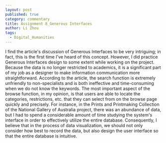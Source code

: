 ```yaml
---
layout: post
published: true
category: commentary
title: Assignment 8_Generous Interfaces
author: Li Zhou
tags:
  - Digital_Humanities
---
```

I find the article's discussion of Generous Interfaces to be very intriguing; in fact, this is the first time I've heard of this concept. However, I did practice Generous Interfaces design to some extent while working on the project. Because the data is no longer restricted to academics, it is a significant part of my job as a designer to make information communication more straightforward. According to the article, the search function is extremely unfriendly to non-specialists and is both ineffective and time-consuming when we do not know the keywords. The most important aspect of the browse function, in my opinion, is that users are able to locate the categories, restrictions, etc. that they can select from on the browse page quickly and precisely. For instance, in the Prints and Printmaking Collection of the National Gallery of Australia project, there was an abundance of data, but I had to spend a considerable amount of time studying the system's interface in order to effectively utilize the entire database. Consequently, I believe that in the process of data visualization, we should not only consider how best to record the data, but also design the user interface so that the entire database is intuitive.